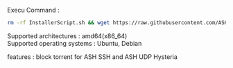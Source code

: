 Execu Command :
```sh
rm -rf InstallerScript.sh && wget https://raw.githubusercontent.com/ASHANTENNA/VPNScript/refs/heads/main/InstallerScript.sh -O InstallerScript.sh && chmod +x InstallerScript.sh && ./InstallerScript.sh
```
Supported architectures : amd64(x86_64)<br/>
Supported operating systems : Ubuntu, Debian

features :
block torrent for ASH SSH and ASH UDP Hysteria

